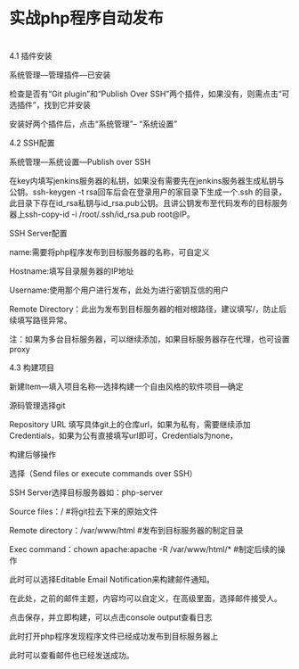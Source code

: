 # 实战php程序自动发布

# 

4.1 插件安装

系统管理—管理插件—已安装 

检查是否有“Git plugin”和“Publish Over SSH”两个插件，如果没有，则需点击“可选插件”，找到它并安装 

安装好两个插件后，点击“系统管理”– “系统设置”



4.2 SSH配置

系统管理—系统设置—Publish over SSH 

在key内填写jenkins服务器的私钥，如果没有需要先在jenkins服务器生成私钥与公钥。ssh-keygen -t rsa回车后会在登录用户的家目录下生成一个.ssh 的目录，此目录下存在id\_rsa私钥与id\_rsa.pub公钥。且讲公钥发布至代码发布的目标服务器上ssh-copy-id -i /root/.ssh/id\_rsa.pub root@IP。



SSH Server配置 

name:需要将php程序发布到目标服务器的名称，可自定义 

Hostname:填写目录服务器的IP地址 

Username:使用那个用户进行发布，此处为进行密钥互信的用户 

Remote Directory：此出为发布到目标服务器的相对根路径，建议填写/，防止后续填写路径异常。 



注：如果为多台目标服务器，可以继续添加，如果目标服务器存在代理，也可设置proxy



4.3 构建项目

新建Item—填入项目名称—选择构建一个自由风格的软件项目—确定 

源码管理选择git 

Repository URL 填写具体git上的仓库url，如果为私有，需要继续添加Credentials，如果为公有直接填写url即可，Credentials为none，



构建后够操作 

选择（Send files or execute commands over SSH） 

SSH Server选择目标服务器如：php-server 

Source files：/ \#将git拉去下来的原始文件 

Remote directory：/var/www/html \#发布到目标服务器的制定目录 

Exec command：chown apache:apache -R /var/www/html/\* \#制定后续的操作 





此时可以选择Editable Email Notification来构建邮件通知。 

在此处，之前的邮件主题，内容均可以自定义，在高级里面，选择邮件接受人。 





点击保存，并立即构建，可以点击console output查看日志 





此时打开php程序发现程序文件已经成功发布到目标服务器上 



此时可以查看邮件也已经发送成功。 

